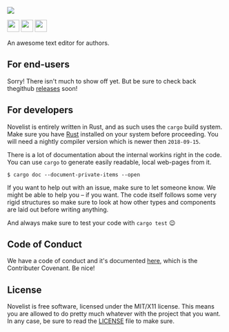 ![](assets/novelist.png)

<a href="https://travis-ci.org/novelistapp/novelist/"><img src="https://img.shields.io/travis/novelistapp/novelist/master.svg?style=for-the-badge" height="28px" /></a> <img src="https://forthebadge.com/images/badges/for-sharks.svg" height="28px" /> <img src="https://forthebadge.com/images/badges/you-didnt-ask-for-this.svg" height="28px" />

An awesome text editor for authors.

## For end-users

Sorry! There isn't much to show off yet. 
But be sure to check back thegithub
[releases](https://github.com/novelistapp/novelist/releases) soon!


## For developers

Novelist is entirely written in Rust, 
and as such uses the `cargo` build system.
Make sure you have [Rust](https://rust-lang.org)
installed on your system before proceeding.
You will need a nightly compiler version
which is newer then `2018-09-15`.

There is a lot of documentation about the internal workins
right in the code. 
You can use `cargo` to generate easily readable,
local web-pages from it.

```
$ cargo doc --document-private-items --open
```

If you want to help out with an issue, make sure to let someone know.
We might be able to help you – if you want. 
The code itself follows some very rigid structures 
so make sure to look at how other types 
and components are laid out before writing anything.

And always make sure to test your code with `cargo test` 😉

## Code of Conduct

We have a code of conduct and it's documented
[here](Code_Of_Conduct.md),
which is the Contributer Covenant. Be nice!

## License

Novelist is free software, licensed under the MIT/X11 license. This means you are allowed to do pretty much whatever with the project that you want. In any case, be sure to read the [LICENSE](LICENSE) file to make sure.

